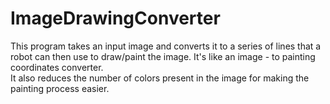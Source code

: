 # ImageDrawingConverter
This program takes an input image and converts it to a series of lines that a robot can then use to draw/paint the image. It's like an image - to painting coordinates converter.  
It also reduces the number of colors present in the image for making the painting process easier.
